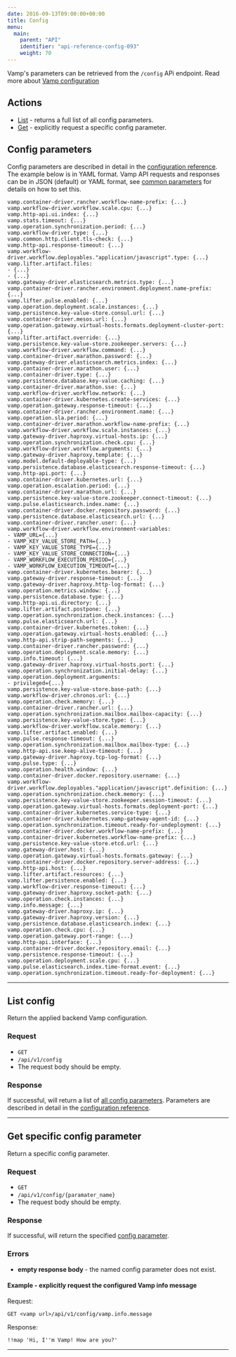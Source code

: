 ```yaml
---
date: 2016-09-13T09:00:00+00:00
title: Config
menu:
  main:
    parent: "API"
    identifier: "api-reference-config-093"
    weight: 70
---
```


Vamp's parameters can be retrieved from the `/config` APi endpoint. Read more about [Vamp configuration](/documentation/installation/configure-vamp)
	
## Actions
 
 * [List](/documentation/api/v0.9.3/api-config/#list-config) - returns a full list of all config parameters.
 * [Get](/documentation/api/v0.9.3/api-config/#get-specific-config-parameter) - explicitly request a specific config parameter.

## Config parameters
Config parameters are described in detail in the [configuration reference](/documentation/installation/configuration-reference).  
The example below is in YAML format. Vamp API requests and responses can be in JSON (default) or YAML format, see [common parameters](/documentation/api/v0.9.3/using-the-api) for details on how to set this. 

```
vamp.container-driver.rancher.workflow-name-prefix: {...}
vamp.workflow-driver.workflow.scale.cpu: {...}
vamp.http-api.ui.index: {...}
vamp.stats.timeout: {...}
vamp.operation.synchronization.period: {...}
vamp.workflow-driver.type: {...}
vamp.common.http.client.tls-check: {...}
vamp.http-api.response-timeout: {...}
vamp.workflow-driver.workflow.deployables."application/javascript".type: {...}
vamp.lifter.artifact.files:
- {...}
- {...}
vamp.gateway-driver.elasticsearch.metrics.type: {...}
vamp.container-driver.rancher.environment.deployment.name-prefix: {...}
vamp.lifter.pulse.enabled: {...}
vamp.operation.deployment.scale.instances: {...}
vamp.persistence.key-value-store.consul.url: {...}
vamp.container-driver.mesos.url: {...}
vamp.operation.gateway.virtual-hosts.formats.deployment-cluster-port: {...}
vamp.lifter.artifact.override: {...}
vamp.persistence.key-value-store.zookeeper.servers: {...}
vamp.workflow-driver.workflow.command: {...}
vamp.container-driver.marathon.password: {...}
vamp.gateway-driver.elasticsearch.metrics.index: {...}
vamp.container-driver.marathon.user: {...}
vamp.container-driver.type: {...}
vamp.persistence.database.key-value.caching: {...}
vamp.container-driver.marathon.sse: {...}
vamp.workflow-driver.workflow.network: {...}
vamp.container-driver.kubernetes.create-services: {...}
vamp.operation.gateway.response-timeout: {...}
vamp.container-driver.rancher.environment.name: {...}
vamp.operation.sla.period: {...}
vamp.container-driver.marathon.workflow-name-prefix: {...}
vamp.workflow-driver.workflow.scale.instances: {...}
vamp.gateway-driver.haproxy.virtual-hosts.ip: {...}
vamp.operation.synchronization.check.cpu: {...}
vamp.workflow-driver.workflow.arguments: {...}
vamp.gateway-driver.haproxy.template: {...}
vamp.model.default-deployable-type: {...}
vamp.persistence.database.elasticsearch.response-timeout: {...}
vamp.http-api.port: {...}
vamp.container-driver.kubernetes.url: {...}
vamp.operation.escalation.period: {...}
vamp.container-driver.marathon.url: {...}
vamp.persistence.key-value-store.zookeeper.connect-timeout: {...}
vamp.pulse.elasticsearch.index.name: {...}
vamp.container-driver.docker.repository.password: {...}
vamp.persistence.database.elasticsearch.url: {...}
vamp.container-driver.rancher.user: {...}
vamp.workflow-driver.workflow.environment-variables:
- VAMP_URL={...}
- VAMP_KEY_VALUE_STORE_PATH={...}
- VAMP_KEY_VALUE_STORE_TYPE={...}
- VAMP_KEY_VALUE_STORE_CONNECTION={...}
- VAMP_WORKFLOW_EXECUTION_PERIOD={...}
- VAMP_WORKFLOW_EXECUTION_TIMEOUT={...}
vamp.container-driver.kubernetes.bearer: {...}
vamp.gateway-driver.response-timeout: {...}
vamp.gateway-driver.haproxy.http-log-format: {...}
vamp.operation.metrics.window: {...}
vamp.persistence.database.type: {...}
vamp.http-api.ui.directory: {...}
vamp.lifter.artifact.postpone: {...}
vamp.operation.synchronization.check.instances: {...}
vamp.pulse.elasticsearch.url: {...}
vamp.container-driver.kubernetes.token: {...}
vamp.operation.gateway.virtual-hosts.enabled: {...}
vamp.http-api.strip-path-segments: {...}
vamp.container-driver.rancher.password: {...}
vamp.operation.deployment.scale.memory: {...}
vamp.info.timeout: {...}
vamp.gateway-driver.haproxy.virtual-hosts.port: {...}
vamp.operation.synchronization.initial-delay: {...}
vamp.operation.deployment.arguments:
- privileged={...}
vamp.persistence.key-value-store.base-path: {...}
vamp.workflow-driver.chronos.url: {...}
vamp.operation.check.memory: {...}
vamp.container-driver.rancher.url: {...}
vamp.operation.synchronization.mailbox.mailbox-capacity: {...}
vamp.persistence.key-value-store.type: {...}
vamp.workflow-driver.workflow.scale.memory: {...}
vamp.lifter.artifact.enabled: {...}
vamp.pulse.response-timeout: {...}
vamp.operation.synchronization.mailbox.mailbox-type: {...}
vamp.http-api.sse.keep-alive-timeout: {...}
vamp.gateway-driver.haproxy.tcp-log-format: {...}
vamp.pulse.type: {...}
vamp.operation.health.window: {...}
vamp.container-driver.docker.repository.username: {...}
vamp.workflow-driver.workflow.deployables."application/javascript".definition: {...}
vamp.operation.synchronization.check.memory: {...}
vamp.persistence.key-value-store.zookeeper.session-timeout: {...}
vamp.operation.gateway.virtual-hosts.formats.deployment-port: {...}
vamp.container-driver.kubernetes.service-type: {...}
vamp.container-driver.kubernetes.vamp-gateway-agent-id: {...}
vamp.operation.synchronization.timeout.ready-for-undeployment: {...}
vamp.container-driver.docker.workflow-name-prefix: {...}
vamp.container-driver.kubernetes.workflow-name-prefix: {...}
vamp.persistence.key-value-store.etcd.url: {...}
vamp.gateway-driver.host: {...}
vamp.operation.gateway.virtual-hosts.formats.gateway: {...}
vamp.container-driver.docker.repository.server-address: {...}
vamp.http-api.host: {...}
vamp.lifter.artifact.resources: {...}
vamp.lifter.persistence.enabled: {...}
vamp.workflow-driver.response-timeout: {...}
vamp.gateway-driver.haproxy.socket-path: {...}
vamp.operation.check.instances: {...}
vamp.info.message: {...}
vamp.gateway-driver.haproxy.ip: {...}
vamp.gateway-driver.haproxy.version: {...}
vamp.persistence.database.elasticsearch.index: {...}
vamp.operation.check.cpu: {...}
vamp.operation.gateway.port-range: {...}
vamp.http-api.interface: {...}
vamp.container-driver.docker.repository.email: {...}
vamp.persistence.response-timeout: {...}
vamp.operation.deployment.scale.cpu: {...}
vamp.pulse.elasticsearch.index.time-format.event: {...}
vamp.operation.synchronization.timeout.ready-for-deployment: {...}
```

------------------

## List config

Return the applied backend Vamp configuration. 

### Request

* `GET`
* `/api/v1/config`
* The request body should be empty.

### Response
If successful, will return a list of [all config parameters](/documentation/api/v0.9.3/api-config/#config-parameters). Parameters are described in detail in the [configuration reference](/documentation/installation/configuration-reference).  

------------------

## Get specific config parameter

Return a specific config parameter. 

### Request

* `GET` 
* `/api/v1/config/{paramater_name}`
* The request body should be empty.

### Response
If successful, will return the specified [config parameter](/documentation/api/v0.9.3/api-config/#config-parameters). 

### Errors
* **empty response body** - the named config parameter does not exist.


#### Example - explicitly request the configured Vamp info message
Request:

	GET <vamp url>/api/v1/config/vamp.info.message
	
Response:

```
!!map 'Hi, I''m Vamp! How are you?'
```

------------------